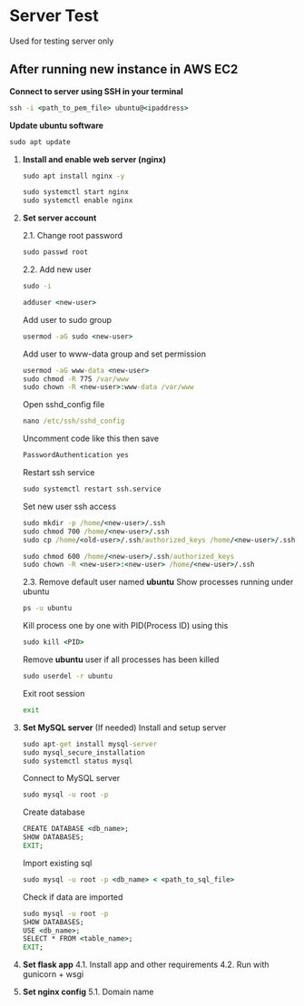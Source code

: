 # Server Test

Used for testing server only


## After running new instance in AWS EC2

**Connect to server using SSH in your terminal**
```cmd
ssh -i <path_to_pem_file> ubuntu@<ipaddress>
```

**Update ubuntu software**
```cmd
sudo apt update
```

1. **Install and enable web server (nginx)**
   ```cmd
   sudo apt install nginx -y
   ```
   ```cmd
   sudo systemctl start nginx
   sudo systemctl enable nginx
   ```

2. **Set server account**
   
   2.1. Change root password
      ```cmd
      sudo passwd root
      ```
   
   2.2. Add new user
      ```cmd
      sudo -i
      ```
      ```cmd
      adduser <new-user>
      ```
      Add user to sudo group
      ```cmd
      usermod -aG sudo <new-user>
      ```
      Add user to www-data group and set permission
      ```cmd
      usermod -aG www-data <new-user>
      sudo chmod -R 775 /var/www
      sudo chown -R <new-user>:www-data /var/www
      ```
      Open sshd_config file
      ```cmd
      nano /etc/ssh/sshd_config
      ```
      Uncomment code like this then save
      ```cmd
      PasswordAuthentication yes
      ```
      Restart ssh service
      ```cmd
      sudo systemctl restart ssh.service
      ```
      Set new user ssh access 
      ```cmd
      sudo mkdir -p /home/<new-user>/.ssh
      sudo chmod 700 /home/<new-user>/.ssh
      sudo cp /home/<old-user>/.ssh/authorized_keys /home/<new-user>/.ssh/authorized_keys
      ```
      ```cmd
      sudo chmod 600 /home/<new-user>/.ssh/authorized_keys
      sudo chown -R <new-user>:<new-user> /home/<new-user>/.ssh
      ```
      
   2.3. Remove default user named **ubuntu**
      Show processes running under ubuntu
      ```cmd
      ps -u ubuntu
      ```
      Kill process one by one with PID(Process ID) using this
      ```cmd
      sudo kill <PID>
      ```
      Remove **ubuntu** user if all processes has been killed
      ```cmd
      sudo userdel -r ubuntu
      ```
      Exit root session
      ```cmd
      exit
      ```
   
4. **Set MySQL server** (If needed)
   Install and setup server
   ```cmd
   sudo apt-get install mysql-server
   sudo mysql_secure_installation
   sudo systemctl status mysql
   ```
   Connect to MySQL server
   ```cmd
   sudo mysql -u root -p
   ```
   Create database
   ```cmd
   CREATE DATABASE <db_name>;
   SHOW DATABASES;
   EXIT;
   ```
   Import existing sql
   ```cmd
   sudo mysql -u root -p <db_name> < <path_to_sql_file>
   ```
   Check if data are imported
   ```cmd
   sudo mysql -u root -p
   SHOW DATABASES;
   USE <db_name>;
   SELECT * FROM <table_name>;
   EXIT;
   ```

5. **Set flask app**
   4.1. Install app and other requirements
   4.2. Run with gunicorn + wsgi 
   
6. **Set nginx config**
   5.1. Domain name
